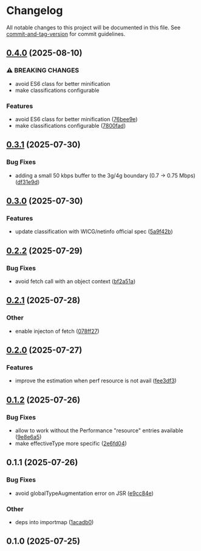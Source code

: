 # Changelog

All notable changes to this project will be documented in this file. See [commit-and-tag-version](https://github.com/absolute-version/commit-and-tag-version) for commit guidelines.

## [0.4.0](https://github.com/esroyo/network-information-api-polyfill/compare/v0.3.1...v0.4.0) (2025-08-10)


### ⚠ BREAKING CHANGES

* avoid ES6 class for better minification
* make classifications configurable

### Features

* avoid ES6 class for better minification ([76bee9e](https://github.com/esroyo/network-information-api-polyfill/commit/76bee9ebd9e6038c5f8f9400038a74911bae3820))
* make classifications configurable ([7800fad](https://github.com/esroyo/network-information-api-polyfill/commit/7800fad7d8de2202b8ca640b63554f9afe9d978b))

## [0.3.1](https://github.com/esroyo/network-information-api-polyfill/compare/v0.3.0...v0.3.1) (2025-07-30)


### Bug Fixes

* adding a small 50 kbps buffer to the 3g/4g boundary (0.7 → 0.75 Mbps) ([df31e9d](https://github.com/esroyo/network-information-api-polyfill/commit/df31e9dc25f596c93e5221be5a68c7ed60b15d2c))

## [0.3.0](https://github.com/esroyo/network-information-api-polyfill/compare/v0.2.2...v0.3.0) (2025-07-30)


### Features

* update classification with WICG/netinfo official spec ([5a9f42b](https://github.com/esroyo/network-information-api-polyfill/commit/5a9f42bd58a2822ff346d97edf85b3760e055b2b))

## [0.2.2](https://github.com/esroyo/network-information-api-polyfill/compare/v0.2.1...v0.2.2) (2025-07-29)


### Bug Fixes

* avoid fetch call with an object context ([bf2a51a](https://github.com/esroyo/network-information-api-polyfill/commit/bf2a51a9094dc5c425f6fd312533300e186c221d))

## [0.2.1](https://github.com/esroyo/network-information-api-polyfill/compare/v0.2.0...v0.2.1) (2025-07-28)


### Other

* enable injecton of fetch ([078ff27](https://github.com/esroyo/network-information-api-polyfill/commit/078ff27a2c05968fc9aa307ad735fe0fd6c2ab19))

## [0.2.0](https://github.com/esroyo/network-information-api-polyfill/compare/v0.1.2...v0.2.0) (2025-07-27)


### Features

* improve the estimation when perf resource is not avail ([fee3df3](https://github.com/esroyo/network-information-api-polyfill/commit/fee3df3088adae45941655d51747230e31d43f4e))

## [0.1.2](https://github.com/esroyo/network-information-api-polyfill/compare/v0.1.1...v0.1.2) (2025-07-26)


### Bug Fixes

* allow to work without the Performance "resource" entries available ([9e8e6a5](https://github.com/esroyo/network-information-api-polyfill/commit/9e8e6a5855e2c3f3e6d70eed341a9d045699b707))
* make effectiveType more specific ([2e6fd04](https://github.com/esroyo/network-information-api-polyfill/commit/2e6fd0417d4030adbd323961565f0c37ea0b1b09))

## 0.1.1 (2025-07-26)


### Bug Fixes

* avoid globalTypeAugmentation error on JSR ([e9cc84e](https://github.com/esroyo/network-information-api-polyfill/commit/e9cc84ebe5114652b5feffa2d545d265fe620d20))


### Other

* deps into importmap ([1acadb0](https://github.com/esroyo/network-information-api-polyfill/commit/1acadb035646ad6dac77e884bb887cc8da29f376))

## 0.1.0 (2025-07-25)
